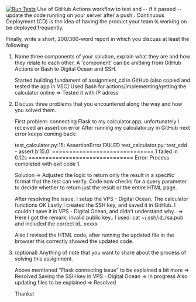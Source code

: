 [![Run Tests](https://github.com/Ray-Github-2022/assignment_cd/actions/workflows/run-tests.yml/badge.svg)](https://github.com/Ray-Github-2022/assignment_cd/actions/workflows/run-tests.yml)
Use of GitHub Actions workflow to test and -- if it passed -- update the code running on your server after a push..
Continuous Deployment (CD) is the idea of having the product your team is working on be deployed frequently. 

Finally, write a short, 200/300-word report in which you discuss at least the following:
1. Name three components of your solution, explain what they are and how they relate to each other. A 'component' can be anithing from GitHub Actions or Bash to Digital Ocean and SSH.

   Started building fundament of assignment_cd in GitHub (also copied and tested the app in VSC)
   Used Bash for actions/implementing/getting the calculator online => Tested it with IP adress
   
2. Discuss three problems that you encountered along the way and how you solved them.

   First problem: connecting Flask to my calculator.app, unfortunately I received an assertion error
   After running my calculator.py in GitHub next error keeps coming back:
   
   test_calculator.py:15: AssertionError
   FAILED test_calculator.py::test_add - assert b'15.0' 
   ============================== 1 failed in 0.12s ===============================
   Error: Process completed with exit code 1.

   Solution => Adjusted the logic to return only the result in a specific format that the test can verify.
   Code now checks for a query parameter to decide whether to return just the result or the entire HTML page.

   After resolving the issue, I setup the VPS - Digital Ocean. The calculator functions OK
   Lastly I created the SSH key, and saved it in GitHub. I couldn't save it in VPS - Digital Ocean, and didn't understand why..
   => Here I got the remark, invalid public key.. I used: cat ~/.ssh/id_rsa.pub and included the correct id_ xxxxx

   Also I revised the HTML code, after running the updated file in the browser this correctly showed the updated code.

4. (optional) Anything of note that you want to share about the process of solving this assignment.

   Above mentioned "Flask connecting issue" to be explained a bit more => Resolved
   Saving the SSH key in VPS - Digital Ocean => In progress
   Also updating files to be explained => Resolved

   Thanks!
